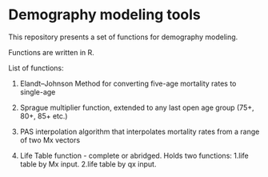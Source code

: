 # Demography modeling tools

This repository presents a set of functions for demography modeling. 

Functions are written in R.

List of functions:

1. Elandt–Johnson Method for converting five-age mortality rates to single-age

2. Sprague multiplier function, extended to any last open age group (75+, 80+, 85+ etc.)

3. PAS interpolation algorithm that interpolates mortality rates from a range of two Mx vectors

4. Life Table function - complete or abridged. Holds two functions:  1.life table by Mx input.  2.life table by qx input.
